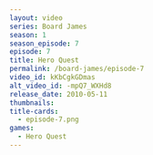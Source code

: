 ```yaml
---
layout: video
series: Board James
season: 1
season_episode: 7
episode: 7
title: Hero Quest
permalink: /board-james/episode-7
video_id: kKbCgkGDmas
alt_video_id: -mpQ7_WXHd8
release_date: 2010-05-11
thumbnails:
title-cards: 
  - episode-7.png
games:
  - Hero Quest
---
```


